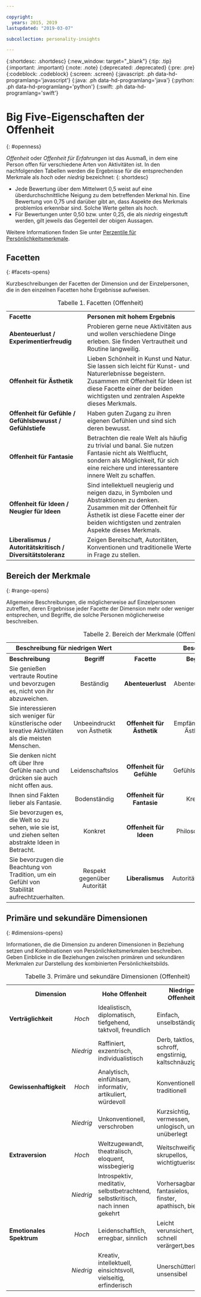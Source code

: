 ```yaml
---

copyright:
  years: 2015, 2019
lastupdated: "2019-03-07"

subcollection: personality-insights

---
```


{:shortdesc: .shortdesc}
{:new_window: target="_blank"}
{:tip: .tip}
{:important: .important}
{:note: .note}
{:deprecated: .deprecated}
{:pre: .pre}
{:codeblock: .codeblock}
{:screen: .screen}
{:javascript: .ph data-hd-programlang='javascript'}
{:java: .ph data-hd-programlang='java'}
{:python: .ph data-hd-programlang='python'}
{:swift: .ph data-hd-programlang='swift'}

# Big Five-Eigenschaften der Offenheit
{: #openness}

*Offenheit* oder *Offenheit für Erfahrungen* ist das Ausmaß, in dem eine Person offen für verschiedene Arten von Aktivitäten ist. In den nachfolgenden Tabellen werden die Ergebnisse für die entsprechenden Merkmale als *hoch* oder *niedrig* bezeichnet:
{: shortdesc}

-   Jede Bewertung über dem Mittelwert 0,5 weist auf eine überdurchschnittliche Neigung zu dem betreffenden Merkmal hin. Eine Bewertung von 0,75 und darüber gibt an, dass Aspekte des Merkmals problemlos erkennbar sind. Solche Werte gelten als *hoch*.
-   Für Bewertungen unter 0,50 bzw. unter 0,25, die als *niedrig* eingestuft werden, gilt jeweils das Gegenteil der obigen Aussagen.

Weitere Informationen finden Sie unter [Perzentile für Persönlichkeitsmerkmale](/docs/services/personality-insights?topic=personality-insights-numeric#percentiles).

## Facetten
{: #facets-opens}

Kurzbeschreibungen der Facetten der Dimension und der Einzelpersonen, die in den einzelnen Facetten hohe Ergebnisse aufweisen.

<table>
  <caption>Tabelle 1. Facetten (Offenheit)</caption>
  <tr>
    <th style="text-align:left">Facette</th>
    <th style="text-align:left">Personen mit hohem Ergebnis</th>
  </tr>
  <tr>
    <td><strong>Abenteuerlust / Experimentierfreudig</strong></td>
    <td>Probieren gerne neue Aktivitäten aus und wollen verschiedene Dinge erleben.
    Sie finden Vertrautheit und Routine langweilig.</td>
  </tr>
  <tr>
    <td><strong>Offenheit für Ästhetik</strong></td>
    <td>Lieben Schönheit in Kunst und Natur. Sie lassen sich leicht für Kunst-
    und Naturerlebnisse begeistern. Zusammen mit Offenheit für Ideen ist diese Facette
    einer der beiden wichtigsten und zentralen Aspekte dieses
    Merkmals.</td>
  </tr>
  <tr>
    <td><strong>Offenheit für Gefühle / Gefühlsbewusst / Gefühlstiefe</strong></td>
    <td>Haben guten Zugang zu ihren eigenen Gefühlen und sind sich deren bewusst.</td>
  </tr>
  <tr>
    <td><strong>Offenheit für Fantasie</strong></td>
    <td>Betrachten die reale Welt als häufig zu trivial und banal. Sie nutzen Fantasie
    nicht als Weltflucht, sondern als Möglichkeit, für sich eine reichere und
    interessantere innere Welt zu schaffen.</td>
  </tr>
  <tr>
    <td><strong>Offenheit für Ideen / Neugier für Ideen</strong></td>
    <td>Sind intellektuell neugierig und neigen dazu, in Symbolen und
    Abstraktionen zu denken. Zusammen mit der Offenheit für Ästhetik ist diese Facette
    einer der beiden wichtigsten und zentralen Aspekte dieses Merkmals.</td>
  </tr>
  <tr>
    <td><strong>Liberalismus / Autoritätskritisch / Diversitätstoleranz</strong></td>
    <td>Zeigen Bereitschaft, Autoritäten, Konventionen und traditionelle
    Werte in Frage zu stellen.</td>
  </tr>
</table>

## Bereich der Merkmale
{: #range-opens}

Allgemeine Beschreibungen, die möglicherweise auf Einzelpersonen zutreffen, deren Ergebnisse jeder Facette der Dimension mehr oder weniger entsprechen, und Begriffe, die solche Personen möglicherweise beschreiben.

<table summary="Für die in der mittleren Spalte einer jeden Zeile genannte Facette liefern die ersten beiden Spalten jeweils eine Beschreibung und einen bezeichnenden Begriff für Personen mit niedriger Bewertung für diese Facette, während die letzten beiden Spalten einen bezeichnenden Begriff sowie eine Beschreibung für Personen mit einer hohen Bewertung für die Facette angeben.">
  <caption>Tabelle 2. Bereich der Merkmale (Offenheit)</caption>
  <tr>
    <th id="lowValue" colspan="2" style="text-align:center">
      Beschreibung für niedrigen Wert
    </th>
    <th id="blank"></th>
    <th id="highValue" colspan="2" style="text-align:center">
      Beschreibung für hohen Wert
    </th>
  </tr>
  <tr>
    <th id="lowDescription" headers="lowValue" style="text-align:left; width: 23%">
      Beschreibung
    </th>
    <th id="lowTerm" headers="lowValue" style="text-align:center; width: 16%">
      Begriff
    </th>
    <th id="facet" headers="blank" style="text-align:center; width: 16%">
      Facette
    </th>
    <th id="highTerm" headers="highValue" style="text-align:center; width: 16%">
      Begriff
    </th>
    <th id="highDescription" headers="highValue" style="text-align:right">
      Beschreibung
    </th>
  </tr>
  <tr>
    <td headers="lowValue lowDescription" style="text-align:left">
      Sie genießen vertraute Routine und bevorzugen es, nicht von ihr abzuweichen.
    </td>
    <td headers="lowValue lowTerm" style="text-align:center">
      Beständig
    </td>
    <td headers="blank facet" style="text-align:center">
      <strong>Abenteuerlust</strong>
    </td>
    <td headers="highValue highTerm" style="text-align:center">
      Abenteuerlustig
    </td>
    <td headers="highValue highDescription" style="text-align:right">
      Sie möchten neue Dinge erleben.
    </td>
  </tr>
  <tr>
    <td headers="lowValue lowDescription" style="text-align:left">
      Sie interessieren sich weniger für künstlerische oder kreative Aktivitäten als die meisten Menschen.
    </td>
    <td headers="lowValue lowTerm" style="text-align:center">
      Unbeeindruckt von Ästhetik
    </td>
    <td headers="blank facet" style="text-align:center">
      <strong>Offenheit für Ästhetik</strong>
    </td>
    <td headers="highValue highTerm" style="text-align:center">
      Empfänglich für Ästhetik
    </td>
    <td headers="highValue highDescription" style="text-align:right">
      Sie schätzen Schönheit und suchen kreative Erfahrungen.
    </td>
  </tr>
  <tr>
    <td headers="lowValue lowDescription" style="text-align:left">
      Sie denken nicht oft über Ihre Gefühle nach und drücken sie auch nicht offen aus.
    </td>
    <td headers="lowValue lowTerm" style="text-align:center">
      Leidenschaftslos
    </td>
    <td headers="blank facet" style="text-align:center">
      <strong>Offenheit für Gefühle</strong>
    </td>
    <td headers="highValue highTerm" style="text-align:center">
      Gefühlsbewusst
    </td>
    <td headers="highValue highDescription" style="text-align:right">
      Sie sind sich Ihrer Gefühle bewusst und können sie ausdrücken.
    </td>
  </tr>
  <tr>
    <td headers="lowValue lowDescription" style="text-align:left">
      Ihnen sind Fakten lieber als Fantasie.
    </td>
    <td headers="lowValue lowTerm" style="text-align:center">
      Bodenständig
    </td>
    <td headers="blank facet" style="text-align:center">
      <strong>Offenheit für Fantasie</strong>
    </td>
    <td headers="highValue highTerm" style="text-align:center">
      Kreativ
    </td>
    <td headers="highValue highDescription" style="text-align:right">
      Sie haben eine blühende Fantasie.
    </td>
  </tr>
  <tr>
    <td headers="lowValue lowDescription" style="text-align:left">
      Sie bevorzugen es, die Welt so zu sehen, wie sie ist, und ziehen
    selten abstrakte Ideen in Betracht.
    </td>
    <td headers="lowValue lowTerm" style="text-align:center">
      Konkret
    </td>
    <td headers="blank facet" style="text-align:center">
      <strong>Offenheit für Ideen</strong>
    </td>
    <td headers="highValue highTerm" style="text-align:center">
      Philosophisch
    </td>
    <td headers="highValue highDescription" style="text-align:right">
      Sie sind offen und begeisterungsfähig für neue Ideen und erforschen sie gerne.
    </td>
  </tr>
  <tr>
    <td headers="lowValue lowDescription" style="text-align:left">
      Sie bevorzugen die Beachtung von Tradition, um ein Gefühl von Stabilität aufrechtzuerhalten.
    </td>
    <td headers="lowValue lowTerm" style="text-align:center">
      Respekt gegenüber Autorität
    </td>
    <td headers="blank facet" style="text-align:center">
      <strong>Liberalismus</strong>
    </td>
    <td headers="highValue highTerm" style="text-align:center">
      Autoritätskritisch
    </td>
    <td headers="highValue highDescription" style="text-align:right">
      Sie bevorzugen es, Autorität und traditionelle Werte zu hinterfragen, um Änderungen herbeizuführen.
    </td>
  </tr>
</table>

## Primäre und sekundäre Dimensionen
{: #dimensions-opens}

Informationen, die die Dimension zu anderen Dimensionen in Beziehung setzen und Kombinationen von Persönlichkeitsmerkmalen beschreiben. Geben Einblicke in die Beziehungen zwischen primären und sekundären Merkmalen zur Darstellung des kombinierten Persönlichkeitsbilds.

<table>
  <caption>Tabelle 3. Primäre und sekundäre Dimensionen (Offenheit)</caption>
  <tr>
    <th colspan="2" style="width:30%">Dimension</th>
    <th style="width:35%">Hohe Offenheit</th>
    <th style="width:35%">Niedrige Offenheit</th>
  </tr>
  <tr>
    <td style="text-align:left"><strong>Verträglichkeit</strong></td>
    <td style="text-align:center"><em>Hoch</em></td>
    <td>Idealistisch, diplomatisch, tiefgehend, taktvoll, freundlich</td>
    <td>Einfach, unselbständig</td>
  </tr>
  <tr>
    <td></td>
    <td style="text-align:center"><em>Niedrig</em></td>
    <td>Raffiniert, exzentrisch, individualistisch</td>
    <td>Derb, taktlos, schroff, engstirnig, kaltschnäuzig</td>
  </tr>
  <tr>
    <td style="text-align:left"><strong>Gewissenhaftigkeit</strong></td>
    <td style="text-align:center"><em>Hoch</em></td>
    <td>Analytisch, einfühlsam, informativ, artikuliert, würdevoll</td>
    <td>Konventionell, traditionell</td>
  </tr>
  <tr>
    <td></td>
    <td style="text-align:center"><em>Niedrig</em></td>
    <td>Unkonventionell, verschroben</td>
    <td>Kurzsichtig, vermessen, unlogisch, unreif, unüberlegt</td>
  </tr>
  <tr>
    <td style="text-align:left"><strong>Extraversion</strong></td>
    <td style="text-align:center"><em>Hoch</em></td>
    <td>Weltzugewandt, theatralisch, eloquent, wissbegierig</td>
    <td>Weitschweifig, skrupellos, wichtigtuerisch</td>
  </tr>
  <tr>
    <td></td>
    <td style="text-align:center"><em>Niedrig</em></td>
    <td>Introspektiv, meditativ, selbstbetrachtend, selbstkritisch, nach innen gekehrt</td>
    <td>Vorhersagbar, fantasielos, finster, apathisch, bieder</td>
  </tr>
  <tr>
    <td style="text-align:left"><strong>Emotionales Spektrum</strong></td>
    <td style="text-align:center"><em>Hoch</em></td>
    <td>Leidenschaftlich, erregbar, sinnlich</td>
    <td>Leicht verunsichert, schnell verärgert,besorgt</td>
  </tr>
  <tr>
    <td></td>
    <td style="text-align:center"><em>Niedrig</em></td>
    <td>Kreativ, intellektuell, einsichtsvoll, vielseitig, erfinderisch</td>
    <td>Unerschütterlich, unsensibel</td>
  </tr>
</table>
